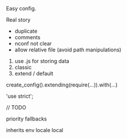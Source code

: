 Easy config.

Real story
- duplicate
- comments
- nconf not clear
- allow relative file (avoid path manipulations)


1. use .js for storing data
2. classic 
3. extend / default



create_config().extending(require(…)).with(…)



'use strict';

// TODO

priority
fallbacks

inherits
env
locale
local




